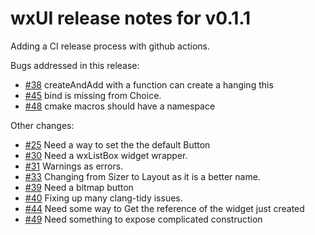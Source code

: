 # wxUI release notes for v0.1.1

Adding a CI release process with github actions.

Bugs addressed in this release:

* [#38](../../issues/38) createAndAdd with a function can create a hanging this
* [#45](../../issues/45) bind is missing from Choice.
* [#48](../../issues/48) cmake macros should have a namespace

Other changes:

* [#25](../../issues/25) Need a way to set the the default Button
* [#30](../../issues/30) Need a wxListBox widget wrapper.
* [#31](../../issues/31) Warnings as errors.
* [#33](../../issues/33) Changing from Sizer to Layout as it is a better name.
* [#39](../../issues/39) Need a bitmap button
* [#40](../../issues/40) Fixing up many clang-tidy issues. 
* [#44](../../issues/44) Need some way to Get the reference of the widget just created
* [#49](../../issues/49) Need something to expose complicated construction

